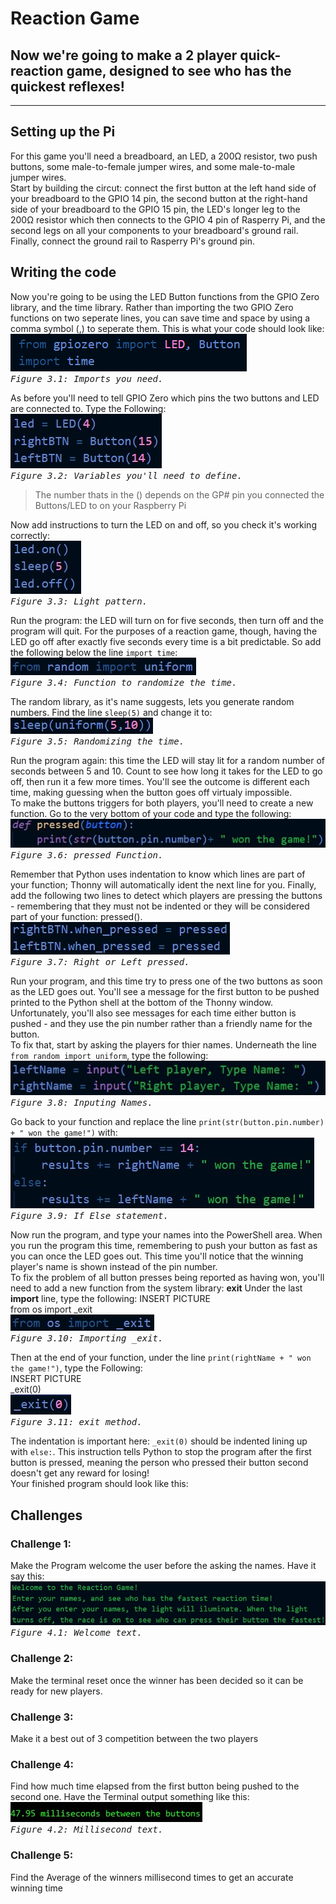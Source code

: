 # Reaction Game 
  Now we're going to make a 2 player quick-reaction game, designed to see who has the quickest reflexes!
---
---
## Setting up the Pi

  For this game you'll need a breadboard, an LED, a 200Ω resistor, two push buttons, some male-to-female jumper wires, and some male-to-male jumper wires.<br>
  Start by building the circut: connect the first button at the left hand side of your breadboard to the GPIO 14 pin, the second button at the right-hand side of your breadboard to the GPIO 15 pin, the LED's longer leg to the 200Ω resistor which then connects to the GPIO 4 pin of Rasperry Pi, and the second legs on all your components to your breadboard's ground rail. Finally, connect the ground rail to Rasperry Pi's ground pin.
## Writing the code

  Now you're going to be using the LED Button functions from the GPIO Zero library, and the time library. Rather than importing the two GPIO Zero functions on two seperate lines, you can save time and space by using a comma symbol (,) to seperate them. This is what your code should look like:<br>
 <kbd><img src="https://github.com/JustisGuin/RaspberryPi-AboutMe/blob/main/images/WritingTheCode01.jpg"><br><i>Figure 3.1: Imports you need.</i></kbd><br>

  As before you'll need to tell GPIO Zero which pins the two buttons and LED are connected to. Type the Following:<br>
  <kbd><img src="https://github.com/JustisGuin/RaspberryPi-AboutMe/blob/main/images/WritingTheCode02.jpg"><br><i>Figure 3.2: Variables you'll need to define.</i></kbd><br>
  >The number thats in the () depends on the GP# pin you connected the Buttons/LED to on your Raspberry Pi<br>

  Now add instructions to turn the LED on and off, so you check it's working correctly:<br>
  <kbd><img src="https://github.com/JustisGuin/RaspberryPi-AboutMe/blob/main/images/WritingTheCode03.jpg"><br><i>Figure 3.3: Light pattern.</i></kbd><br>

  Run the program: the LED will turn on for five seconds, then turn off and the program will quit. For the purposes of a reaction game, though, having the LED go off after exactly five seconds every time is a bit predictable. So add the following below the line `import time`:<br>
  <kbd><img src="https://github.com/JustisGuin/RaspberryPi-AboutMe/blob/main/images/WritingTheCode04.jpg"><br><i>Figure 3.4: Function to randomize the time.</i></kbd><br>
 
  The random library, as it's name suggests, lets you generate random numbers. Find the line `sleep(5)` and change it to:<br>
  <kbd><img src="https://github.com/JustisGuin/RaspberryPi-AboutMe/blob/main/images/WritingTheCode05.jpg"><br><i>Figure 3.5: Randomizing the time.</i></kbd><br>

  Run the program again: this time the LED will stay lit for a random number of seconds between 5 and 10. Count to see how long it takes for the LED to go off, then run it a few more times. You'll see the outcome is different each time, making guessing when the button goes off virtualy impossible.<br>
  To make the buttons triggers for both players, you'll need to create a new function. Go to the very bottom of your code and type the following:<br>
  <kbd><img src="https://github.com/JustisGuin/RaspberryPi-AboutMe/blob/main/images/WritingTheCode06.jpg"><br><i>Figure 3.6: pressed Function.</i></kbd><br>

  Remember that Python uses indentation to know which lines are part of your function; Thonny will automatically ident the next line for you. Finally, add the following two lines to detect which players are pressing the buttons - remembering that they must not be indented or they will be considered part of your function: pressed().<br>
  <kbd><img src="https://github.com/JustisGuin/RaspberryPi-AboutMe/blob/main/images/WritingTheCode07.jpg"><br><i>Figure 3.7: Right or Left pressed.</i></kbd><br>

  Run your program, and this time try to press one of the two buttons as soon as the LED goes out. You'll see a message for the first button to be pushed printed to the Python shell at the bottom of the Thonny window. Unfortunately, you'll also see messages for each time either button is pushed - and they use the pin number rather than a friendly name for the button.<br>
  To fix that, start by asking the players for thier names. Underneath the line `from random import uniform`, type the following:<br>
  <kbd><img src="https://github.com/JustisGuin/RaspberryPi-AboutMe/blob/main/images/WritingTheCode08.jpg"><br><i>Figure 3.8: Inputing Names.</i></kbd><br>
  
  Go back to your function and replace the line `print(str(button.pin.number) + " won the game!")` with:<br>
    <kbd><img src="https://github.com/JustisGuin/RaspberryPi-AboutMe/blob/main/images/WritingTheCode09.jpg"><br><i>Figure 3.9: If Else statement.</i></kbd><br>

  Now run the program, and type your names into the PowerShell area. When you run the program this time, remembering to push your button as fast as you can once the LED goes out. This time you'll notice that the winning player's name is shown instead of the pin number.<br>
  To fix the problem of all button presses being reported as having won, you'll need to add a new function from the system library: <b>exit</b> Under the last <b>import</b> line, type the following:
  INSERT PICTURE<br>
  from os import _exit<br>
  <kbd><img src="https://github.com/JustisGuin/RaspberryPi-AboutMe/blob/main/images/WritingTheCode10.jpg"><br><i>Figure 3.10: Importing _exit.</i></kbd><br>
  
Then at the end of your function, under the line `print(rightName + " won the game!")`, type the Following:<br>
  INSERT PICTURE<br>
  _exit(0)<br>
  <kbd><img src="https://github.com/JustisGuin/RaspberryPi-AboutMe/blob/main/images/WritingTheCode11.jpg"><br><i>Figure 3.11: exit method.</i></kbd><br>

  The indentation is important here: `_exit(0)` should be indented lining up with `else:`. This instruction tells Python to stop the program after the first button is pressed, meaning the person who pressed their button second doesn't get any reward for losing!<br>
  Your finished program should look like this:

## Challenges
### Challenge 1:
Make the Program welcome the user before the asking the names. Have it say this:<br>
<kbd><img src="https://github.com/JustisGuin/RaspberryPi-AboutMe/blob/main/images/Challenges01.jpg"><br><i>Figure 4.1: Welcome text.</i></kbd><br>

### Challenge 2: 
Make the terminal reset once the winner has been decided so it can be ready for new players.

### Challenge 3:
Make it a best out of 3 competition between the two players

### Challenge 4:
Find how much time elapsed from the first button being pushed to the second one. Have the Terminal output something like this:<br>
<kbd><img src="https://github.com/JustisGuin/RaspberryPi-AboutMe/blob/main/images/Challenges04.jpg"><br><i>Figure 4.2: Millisecond text.</i></kbd><br>

### Challenge 5:
Find the Average of the winners millisecond times to get an accurate winning time

